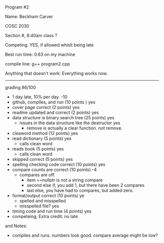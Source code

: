 Program #2

Name: Beckham Carver

COSC 2030

Section #, 8:40am class ?

Competing: YES, if allowed whislt being late

Best run time: 0.63 on my machine

compile line: g++ program2.cpp

Anything that doesn't work: Everything works now.

---
grading 86/100<BR>
* 1 day late,  10% per day.  -10
* github, compiles, and  run (10 points ) yes
* cover page correct (2 points) yes 
* readme updated and correct (2 points) yes
* data structure is binary search tree (25 points) yes
  * issues in the data structure like the destructor yes
    * remove is actually a clear function. not remove.
* cleaword method (12 points) yes
* read dictionary (5 points) yes
  * calls clean word
* reads book (5 points) yes
  * calls clean word
* skipped correct (5 points) yes
* spelling checking code correct (10 points) yes
* compare counts are correct (10 points) -4
  * compares are off.  
    * item ==nullptr is not a string compare
    * second else if, you add 1, but there have been 2 compares
    * last else, you have had to compares, but added zero.
* format/output correct (10 points) ye
  * spelled and misspelled
  * misspelled file? yes
* timing code and run time (4 points) yes
* competeing, Extra credit: no late. 

and Notes:<BR>
* compiles and runs.  numbers look good. compare average might be low?
